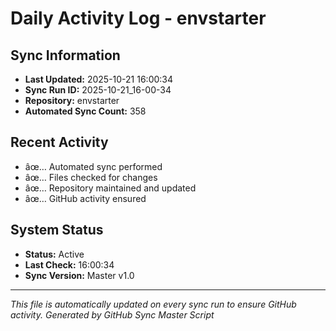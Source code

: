 ﻿# Daily Activity Log - envstarter

## Sync Information
- **Last Updated:** 2025-10-21 16:00:34
- **Sync Run ID:** 2025-10-21_16-00-34
- **Repository:** envstarter
- **Automated Sync Count:** 358

## Recent Activity
- âœ… Automated sync performed
- âœ… Files checked for changes
- âœ… Repository maintained and updated
- âœ… GitHub activity ensured

## System Status
- **Status:** Active
- **Last Check:** 16:00:34
- **Sync Version:** Master v1.0

---
*This file is automatically updated on every sync run to ensure GitHub activity.*
*Generated by GitHub Sync Master Script*
